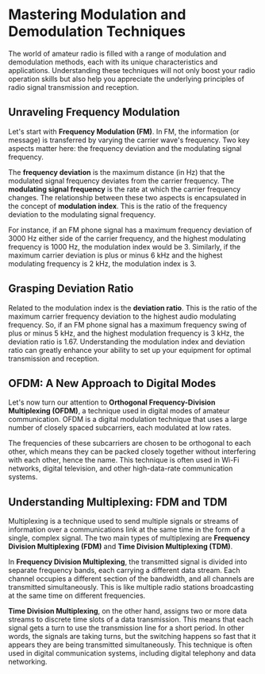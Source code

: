 # Mastering Modulation and Demodulation Techniques

The world of amateur radio is filled with a range of modulation and demodulation methods, each with its unique characteristics and applications. Understanding these techniques will not only boost your radio operation skills but also help you appreciate the underlying principles of radio signal transmission and reception.

## Unraveling Frequency Modulation

Let's start with **Frequency Modulation (FM)**. In FM, the information (or message) is transferred by varying the carrier wave's frequency. Two key aspects matter here: the frequency deviation and the modulating signal frequency.

The **frequency deviation** is the maximum distance (in Hz) that the modulated signal frequency deviates from the carrier frequency. The **modulating signal frequency** is the rate at which the carrier frequency changes. The relationship between these two aspects is encapsulated in the concept of **modulation index**. This is the ratio of the frequency deviation to the modulating signal frequency. 

For instance, if an FM phone signal has a maximum frequency deviation of 3000 Hz either side of the carrier frequency, and the highest modulating frequency is 1000 Hz, the modulation index would be 3. Similarly, if the maximum carrier deviation is plus or minus 6 kHz and the highest modulating frequency is 2 kHz, the modulation index is 3.

## Grasping Deviation Ratio

Related to the modulation index is the **deviation ratio**. This is the ratio of the maximum carrier frequency deviation to the highest audio modulating frequency. So, if an FM phone signal has a maximum frequency swing of plus or minus 5 kHz, and the highest modulation frequency is 3 kHz, the deviation ratio is 1.67. Understanding the modulation index and deviation ratio can greatly enhance your ability to set up your equipment for optimal transmission and reception.

## OFDM: A New Approach to Digital Modes

Let's now turn our attention to **Orthogonal Frequency-Division Multiplexing (OFDM)**, a technique used in digital modes of amateur communication. OFDM is a digital modulation technique that uses a large number of closely spaced subcarriers, each modulated at low rates. 

The frequencies of these subcarriers are chosen to be orthogonal to each other, which means they can be packed closely together without interfering with each other, hence the name. This technique is often used in Wi-Fi networks, digital television, and other high-data-rate communication systems.

## Understanding Multiplexing: FDM and TDM

Multiplexing is a technique used to send multiple signals or streams of information over a communications link at the same time in the form of a single, complex signal. The two main types of multiplexing are **Frequency Division Multiplexing (FDM)** and **Time Division Multiplexing (TDM)**.

In **Frequency Division Multiplexing**, the transmitted signal is divided into separate frequency bands, each carrying a different data stream. Each channel occupies a different section of the bandwidth, and all channels are transmitted simultaneously. This is like multiple radio stations broadcasting at the same time on different frequencies.

**Time Division Multiplexing**, on the other hand, assigns two or more data streams to discrete time slots of a data transmission. This means that each signal gets a turn to use the transmission line for a short period. In other words, the signals are taking turns, but the switching happens so fast that it appears they are being transmitted simultaneously. This technique is often used in digital communication systems, including digital telephony and data networking.